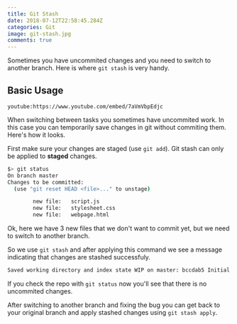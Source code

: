 ```yaml
---
title: Git Stash
date: 2018-07-12T22:58:45.284Z
categories: Git 
image: git-stash.jpg
comments: true
---
```


Sometimes you have uncommited changes and you need to switch to another branch. Here is where `git stash` is very handy.

## Basic Usage

`youtube:https://www.youtube.com/embed/7aVmVbpEdjc`

When switching between tasks you sometimes have uncommited work. In this case you can temporarily save changes in git without commiting them. Here's how it looks.

First make sure your changes are staged (use `git add`). Git stash can only be applied to **staged** changes.

```bash
$> git status
On branch master
Changes to be committed:
  (use "git reset HEAD <file>..." to unstage)

        new file:   script.js
        new file:   stylesheet.css
        new file:   webpage.html
```

Ok, here we have 3 new files that we don't want to commit yet, but we need to switch to another branch.

So we use `git stash` and after applying this command we see a message indicating that changes are stashed successfuly.

```bash
Saved working directory and index state WIP on master: bccdab5 Initial commit
```

If you check the repo with `git status` now you'll see that there is no uncommited changes.

After switching to another branch and fixing the bug you can get back to your original branch and apply stashed changes using `git stash apply`.
